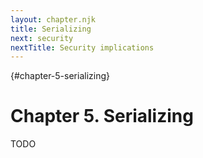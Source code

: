 ```yaml
---
layout: chapter.njk
title: Serializing
next: security
nextTitle: Security implications
---
```

{#chapter-5-serializing}
# Chapter 5. Serializing

TODO
